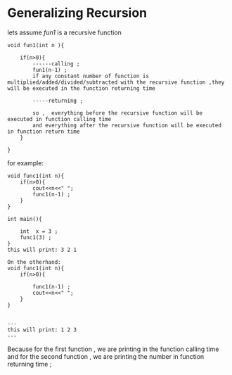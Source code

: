 
# **Generalizing Recursion**
lets assume _fun1_ is a recursive function 

```
void fun1(int n ){

    if(n>0){
        ------calling ;
        fun1(n-1) ;
        if any constant number of function is multiplied/added/divided/subtracted with the recursive function ,they will be executed in the function returning time
        
        -----returning ;

        so ,  everything before the recursive function will be executed in function calling time
        and everything after the recursive function will be executed in function return time  
    }
    
}
```
for example:
```
void func1(int n){
    if(n>0){
        cout<<n<<" ";
        func1(n-1) ; 
    }
}

int main(){

    int  x = 3 ; 
    func1(3) ; 
}
this will print: 3 2 1

On the otherhand:
void func1(int n){
    if(n>0){
        
        func1(n-1) ;
        cout<<n<<" "; 
    }
}


---
this will print: 1 2 3
---
``` 

Because for the first function , we are printing in the function calling time and for the second function , we are printing
the number in function returning time ; 